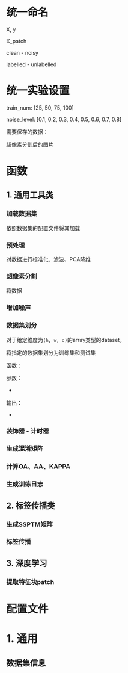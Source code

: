 # 统一命名

X, y

X_patch

clean - noisy

labelled - unlabelled



# 统一实验设置

train_num: [25, 50, 75, 100]

noise_level: [0.1, 0.2, 0.3, 0.4, 0.5, 0.6, 0.7, 0.8]



需要保存的数据：

超像素分割后的图片





# 函数

## 1. 通用工具类

### 加载数据集

依照数据集的配置文件将其加载



### 预处理

对数据进行标准化、滤波、PCA降维



### 超像素分割

将数据



### 



### 增加噪声



### 数据集划分

对于给定维度为`(h, w, d)`的array类型的dataset，

将指定的数据集划分为训练集和测试集

函数：

参数：

- 

输出：

- 



### 装饰器 - 计时器



### 生成混淆矩阵



### 计算OA、AA、KAPPA



### 生成训练日志





## 2. 标签传播类

### 生成SSPTM矩阵



### 标签传播



## 3. 深度学习

### 提取特征块patch







# 配置文件

# 1. 通用

## 数据集信息

